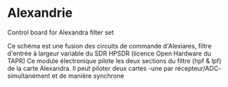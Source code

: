 # Alexandrie
Control board for Alexandra filter set

Ce schéma est une fusion des circuits de commande d'Alexiares, filtre d'entrée à largeur variable du SDR HPSDR (licence Open Hardware du TAPR) 
Ce module électronique pilote les deux sections du filtre (hpf & lpf) de la carte Alexandra. Il peut piloter deux cartes -une par récepteur/ADC- simultanément et de manière synchrone



